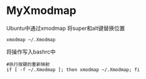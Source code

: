 # MyXmodmap
Ubuntu中通过xmodmap 将super和alt键替换位置
```
xmodmap ~/.Xmodmap
```
将操作写入bashrc中
```
#执行按键的重新映射
if [ -f ~/.Xmodmap ]; then xmodmap ~/.Xmodmap; fi
```

